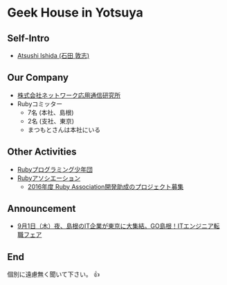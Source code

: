 # Geek House in Yotsuya

## Self-Intro

* [Atsushi Ishida (石田 敦志)](https://github.com/gipcompany)

## Our Company

* [株式会社ネットワーク応用通信研究所](http://www.netlab.jp/)
* Rubyコミッター
    * 7名 (本社、島根)
    * 2名 (支社、東京)
    * まつもとさんは本社にいる

## Other Activities

* [Rubyプログラミング少年団](http://smalruby.jp/)
* [Rubyアソシエーション](http://www.ruby.or.jp/ja/)
    * [2016年度 Ruby Association開発助成のプロジェクト募集](http://www.ruby.or.jp/ja/news/20160805.html)

## Announcement

* [9月1日（木）夜、島根のIT企業が東京に大集結。GO島根！ITエンジニア転職フェア](http://www.shimane-itworks.jp/event/901)

## End

個別に遠慮無く聞いて下さい。 :+1:
